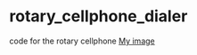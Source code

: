 # rotary_cellphone_dialer
code for the rotary cellphone
[My image](username.github.com/repository/img/image.jpg)
